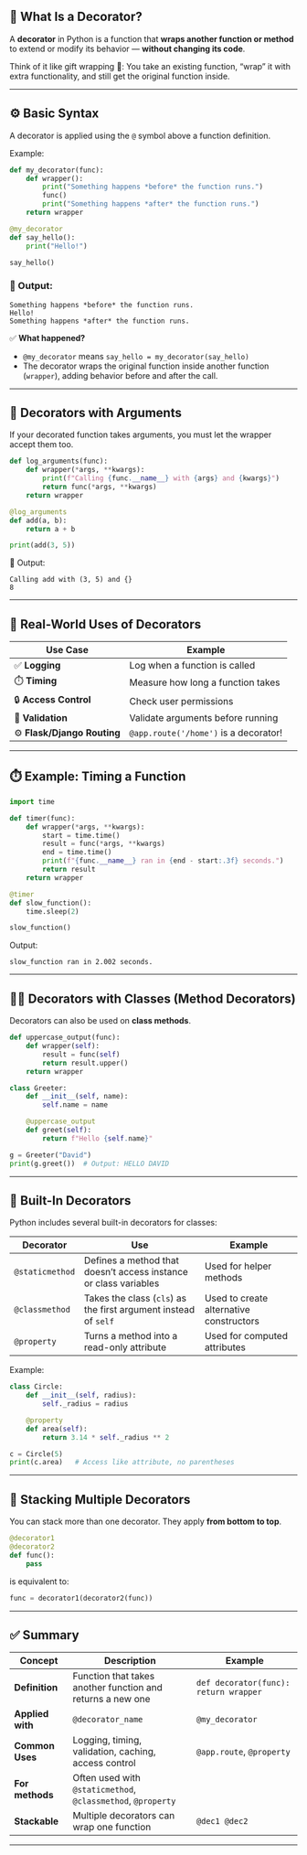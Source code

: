 ## 🧩 What Is a Decorator?

A **decorator** in Python is a function that **wraps another function or method** to extend or modify its behavior — **without changing its code**.

Think of it like gift wrapping 🎁:
You take an existing function, “wrap” it with extra functionality, and still get the original function inside.

---

## ⚙️ Basic Syntax

A decorator is applied using the `@` symbol above a function definition.

Example:

```python
def my_decorator(func):
    def wrapper():
        print("Something happens *before* the function runs.")
        func()
        print("Something happens *after* the function runs.")
    return wrapper

@my_decorator
def say_hello():
    print("Hello!")

say_hello()
```

### 🧠 Output:

```
Something happens *before* the function runs.
Hello!
Something happens *after* the function runs.
```

✅ **What happened?**

* `@my_decorator` means `say_hello = my_decorator(say_hello)`
* The decorator wraps the original function inside another function (`wrapper`), adding behavior before and after the call.

---

## 🔁 Decorators with Arguments

If your decorated function takes arguments, you must let the wrapper accept them too.

```python
def log_arguments(func):
    def wrapper(*args, **kwargs):
        print(f"Calling {func.__name__} with {args} and {kwargs}")
        return func(*args, **kwargs)
    return wrapper

@log_arguments
def add(a, b):
    return a + b

print(add(3, 5))
```

🧠 Output:

```
Calling add with (3, 5) and {}
8
```

---

## 🧱 Real-World Uses of Decorators

| Use Case                    | Example                               |
| --------------------------- | ------------------------------------- |
| ✅ **Logging**               | Log when a function is called         |
| ⏱️ **Timing**               | Measure how long a function takes     |
| 🔒 **Access Control**       | Check user permissions                |
| 🧪 **Validation**           | Validate arguments before running     |
| ⚙️ **Flask/Django Routing** | `@app.route('/home')` is a decorator! |

---

## ⏱️ Example: Timing a Function

```python
import time

def timer(func):
    def wrapper(*args, **kwargs):
        start = time.time()
        result = func(*args, **kwargs)
        end = time.time()
        print(f"{func.__name__} ran in {end - start:.3f} seconds.")
        return result
    return wrapper

@timer
def slow_function():
    time.sleep(2)

slow_function()
```

Output:

```
slow_function ran in 2.002 seconds.
```

---

## 🧍‍♂️ Decorators with Classes (Method Decorators)

Decorators can also be used on **class methods**.

```python
def uppercase_output(func):
    def wrapper(self):
        result = func(self)
        return result.upper()
    return wrapper

class Greeter:
    def __init__(self, name):
        self.name = name

    @uppercase_output
    def greet(self):
        return f"Hello {self.name}"

g = Greeter("David")
print(g.greet())  # Output: HELLO DAVID
```

---

## 🧩 Built-In Decorators

Python includes several built-in decorators for classes:

| Decorator       | Use                                                              | Example                                 |
| --------------- | ---------------------------------------------------------------- | --------------------------------------- |
| `@staticmethod` | Defines a method that doesn’t access instance or class variables | Used for helper methods                 |
| `@classmethod`  | Takes the class (`cls`) as the first argument instead of `self`  | Used to create alternative constructors |
| `@property`     | Turns a method into a read-only attribute                        | Used for computed attributes            |

Example:

```python
class Circle:
    def __init__(self, radius):
        self._radius = radius

    @property
    def area(self):
        return 3.14 * self._radius ** 2

c = Circle(5)
print(c.area)   # Access like attribute, no parentheses
```

---

## 🧠 Stacking Multiple Decorators

You can stack more than one decorator.
They apply **from bottom to top**.

```python
@decorator1
@decorator2
def func():
    pass
```

is equivalent to:

```python
func = decorator1(decorator2(func))
```

---

## ✅ Summary

| Concept          | Description                                                  | Example                               |
| ---------------- | ------------------------------------------------------------ | ------------------------------------- |
| **Definition**   | Function that takes another function and returns a new one   | `def decorator(func): return wrapper` |
| **Applied with** | `@decorator_name`                                            | `@my_decorator`                       |
| **Common Uses**  | Logging, timing, validation, caching, access control         | `@app.route`, `@property`             |
| **For methods**  | Often used with `@staticmethod`, `@classmethod`, `@property` |                                       |
| **Stackable**    | Multiple decorators can wrap one function                    | `@dec1 @dec2`                         |

---

